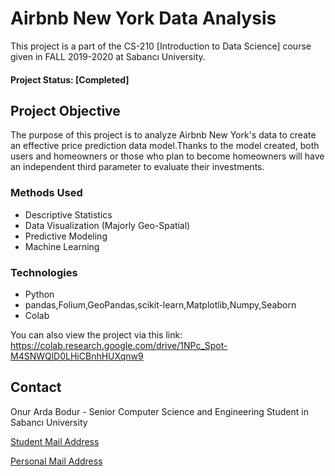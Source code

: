 # Airbnb New York Data Analysis

This project is a part of the CS-210 [Introduction to Data Science] course given in FALL 2019-2020 at Sabancı University.

#### Project Status: [Completed]

## Project Objective

The purpose of this project is to analyze Airbnb New York's data to create an effective price prediction data model.Thanks to the model created, both users and homeowners or those who plan to become homeowners will have an independent third parameter to evaluate their investments.

### Methods Used

* Descriptive Statistics
* Data Visualization (Majorly Geo-Spatial)
* Predictive Modeling
* Machine Learning

### Technologies

* Python
* pandas,Folium,GeoPandas,scikit-learn,Matplotlib,Numpy,Seaborn
* Colab

You can also view the project via this link: https://colab.research.google.com/drive/1NPc_Spot-M4SNWQlD0LHiCBnhHUXqnw9

## Contact
Onur Arda Bodur - Senior Computer Science and Engineering Student in Sabancı University

[Student Mail Address](mailto:onurarda@sabanciuniv.edu)

[Personal Mail Address](mailto:onurarda@sabanciuniv.edu)
